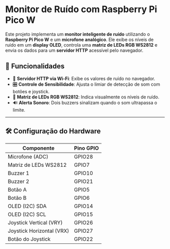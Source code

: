 # Monitor de Ruído com Raspberry Pi Pico W

Este projeto implementa um **monitor inteligente de ruído** utilizando o **Raspberry Pi Pico W** e um **microfone analógico**. Ele exibe os níveis de ruído em um **display OLED**, controla uma **matriz de LEDs RGB WS2812** e envia os dados para um **servidor HTTP** acessível pelo navegador.

## 🚀 **Funcionalidades**
- 📡 **Servidor HTTP via Wi-Fi**: Exibe os valores de ruído no navegador.
- 🎛️ **Controle de Sensibilidade**: Ajusta o limiar de detecção de som com botões e joystick.
- 🌈 **Matriz de LEDs RGB WS2812**: Indica visualmente os níveis de ruído.
- 🔊 **Alerta Sonoro**: Dois buzzers sinalizam quando o som ultrapassa o limite.

---

## 🛠️ **Configuração do Hardware**
| Componente | Pino GPIO |
|------------|----------|
| Microfone (ADC) | GPIO28 |
| Matriz de LEDs WS2812 | GPIO7 |
| Buzzer 1 | GPIO10 |
| Buzzer 2 | GPIO21 |
| Botão A | GPIO5 |
| Botão B | GPIO6 |
| OLED (I2C) SDA | GPIO14 |
| OLED (I2C) SCL | GPIO15 |
| Joystick Vertical (VRY) | GPIO26 |
| Joystick Horizontal (VRX) | GPIO27 |
| Botão do Joystick | GPIO22 |
